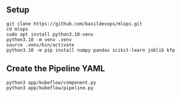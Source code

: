 ## Setup

```
git clone https://github.com/basildevops/mlops.git
cd mlops
sudo apt install python3.10-venv
python3.10 -m venv .venv
source .venv/bin/activate
python3.10 -m pip install numpy pandas scikit-learn joblib kfp
```


## Create the Pipeline YAML

```
python3 app/kubeflow/component.py
python3 app/kubeflow/pipeline.py
```
